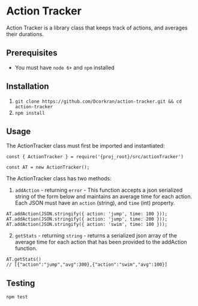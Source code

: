 # Action Tracker

Action Tracker is a library class that keeps track of actions, and averages their durations.

## Prerequisites

* You must have `node 6+` and `npm` installed

## Installation

1. `git clone https://github.com/Dcorkran/action-tracker.git && cd action-tracker`
2. `npm install`

## Usage

The ActionTracker class must first be imported and instantiated:

```
const { ActionTracker } = require('{proj_root}/src/actionTracker')

const AT = new ActionTracker();
```

The ActionTracker class has two methods:

1. `addAction` - returning `error` - This function accepts a json serialized string of the form below and maintains an average time
for each action. Each JSON must have an `action` (string), and `time` (int) property. 

```
AT.addAction(JSON.stringify({ action: 'jump', time: 100 }));
AT.addAction(JSON.stringify({ action: 'jump', time: 200 }));
AT.addAction(JSON.stringify({ action: 'swim', time: 100 }));
```

2. `getStats` - returning `string` - returns a serialized json array of the average
time for each action that has been provided to the addAction function.

```
AT.getStats()
// [{"action":"jump","avg":300},{"action":"swim","avg":100}]
```

## Testing

`npm test`